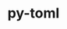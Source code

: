 ---
title: "py-toml"
layout: cache
categories: [package, develop-2023-12-17]
meta: {"versions": ["0.10.2"], "compilers": ["cce@=15.0.1", "gcc@=11.4.0", "gcc@=7.5.0", "gcc@=9.4.0", "oneapi@=2023.2.0"], "oss": ["rhel8", "ubuntu18.04", "ubuntu20.04"], "platforms": ["linux"], "targets": ["neoverse_v1", "ppc64le", "x86_64_v3", "zen4"], "stacks": ["developer-tools", "e4s", "e4s-cray-rhel", "e4s-neoverse_v1", "e4s-oneapi", "e4s-power", "root"], "num_specs": 6, "num_specs_by_stack": {"root": 6, "e4s-cray-rhel": 1, "developer-tools": 1, "e4s-neoverse_v1": 1, "e4s-power": 1, "e4s": 1, "e4s-oneapi": 1}}
spec_details: [{"hash": "unkpqzncvwdf3p7gnjesaaggm23td3c2", "compiler": "cce@=15.0.1", "versions": ["0.10.2"], "os": "rhel8", "platform": "linux", "target": "zen4", "variants": ["build_system=python_pip"], "stacks": ["root", "e4s-cray-rhel"], "size": "-", "tarball": "https://binaries.spack.io/releases/develop-2023-12-17/build_cache/linux-rhel8-zen4/cce-15.0.1/py-toml-0.10.2/linux-rhel8-zen4-cce-15.0.1-py-toml-0.10.2-unkpqzncvwdf3p7gnjesaaggm23td3c2.spack"}, {"hash": "hqqhqcbjuaevggwzfvkpqwfdcb6fi3y5", "compiler": "gcc@=7.5.0", "versions": ["0.10.2"], "os": "ubuntu18.04", "platform": "linux", "target": "x86_64_v3", "variants": ["build_system=python_pip"], "stacks": ["root", "developer-tools"], "size": "-", "tarball": "https://binaries.spack.io/releases/develop-2023-12-17/build_cache/linux-ubuntu18.04-x86_64_v3/gcc-7.5.0/py-toml-0.10.2/linux-ubuntu18.04-x86_64_v3-gcc-7.5.0-py-toml-0.10.2-hqqhqcbjuaevggwzfvkpqwfdcb6fi3y5.spack"}, {"hash": "y5n336mn3t53cjf3wwxazk3zjccyym3a", "compiler": "gcc@=11.4.0", "versions": ["0.10.2"], "os": "ubuntu20.04", "platform": "linux", "target": "neoverse_v1", "variants": ["build_system=python_pip"], "stacks": ["e4s-neoverse_v1", "root"], "size": "-", "tarball": "https://binaries.spack.io/releases/develop-2023-12-17/build_cache/linux-ubuntu20.04-neoverse_v1/gcc-11.4.0/py-toml-0.10.2/linux-ubuntu20.04-neoverse_v1-gcc-11.4.0-py-toml-0.10.2-y5n336mn3t53cjf3wwxazk3zjccyym3a.spack"}, {"hash": "knkgtaqjnhgxldakvmtc4oczlulfs44p", "compiler": "gcc@=9.4.0", "versions": ["0.10.2"], "os": "ubuntu20.04", "platform": "linux", "target": "ppc64le", "variants": ["build_system=python_pip"], "stacks": ["root", "e4s-power"], "size": "-", "tarball": "https://binaries.spack.io/releases/develop-2023-12-17/build_cache/linux-ubuntu20.04-ppc64le/gcc-9.4.0/py-toml-0.10.2/linux-ubuntu20.04-ppc64le-gcc-9.4.0-py-toml-0.10.2-knkgtaqjnhgxldakvmtc4oczlulfs44p.spack"}, {"hash": "fv2fuymttz5tvv6e6hna5xvfsuxikttg", "compiler": "gcc@=11.4.0", "versions": ["0.10.2"], "os": "ubuntu20.04", "platform": "linux", "target": "x86_64_v3", "variants": ["build_system=python_pip"], "stacks": ["e4s", "root"], "size": "-", "tarball": "https://binaries.spack.io/releases/develop-2023-12-17/build_cache/linux-ubuntu20.04-x86_64_v3/gcc-11.4.0/py-toml-0.10.2/linux-ubuntu20.04-x86_64_v3-gcc-11.4.0-py-toml-0.10.2-fv2fuymttz5tvv6e6hna5xvfsuxikttg.spack"}, {"hash": "almljftak32yzimcsk5kyz6ar6lfgd3p", "compiler": "oneapi@=2023.2.0", "versions": ["0.10.2"], "os": "ubuntu20.04", "platform": "linux", "target": "x86_64_v3", "variants": ["build_system=python_pip"], "stacks": ["root", "e4s-oneapi"], "size": "-", "tarball": "https://binaries.spack.io/releases/develop-2023-12-17/build_cache/linux-ubuntu20.04-x86_64_v3/oneapi-2023.2.0/py-toml-0.10.2/linux-ubuntu20.04-x86_64_v3-oneapi-2023.2.0-py-toml-0.10.2-almljftak32yzimcsk5kyz6ar6lfgd3p.spack"}]
---